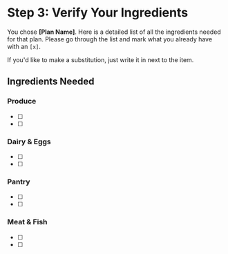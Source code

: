 # Step 3: Verify Your Ingredients

You chose **[Plan Name]**. Here is a detailed list of all the ingredients needed for that plan. Please go through the list and mark what you already have with an `[x]`.

If you'd like to make a substitution, just write it in next to the item.

## Ingredients Needed

### Produce
- [ ] 
- [ ] 

### Dairy &amp; Eggs
- [ ] 
- [ ] 

### Pantry
- [ ] 
- [ ] 

### Meat &amp; Fish
- [ ] 
- [ ]